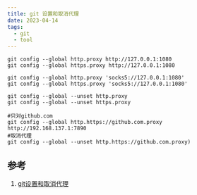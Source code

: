 ```yaml
---
title: git 设置和取消代理
date: 2023-04-14
tags:
  - git
  - tool
---
```


```Shell
git config --global http.proxy http://127.0.0.1:1080
git config --global https.proxy http://127.0.0.1:1080

git config --global http.proxy 'socks5://127.0.0.1:1080'
git config --global https.proxy 'socks5://127.0.0.1:1080'

git config --global --unset http.proxy
git config --global --unset https.proxy

#只对github.com
git config --global http.https://github.com.proxy http://192.168.137.1:7890
#取消代理
git config --global --unset http.https://github.com.proxy)
```


## 参考

1. [git设置和取消代理](https://gist.github.com/laispace/666dd7b27e9116faece6)